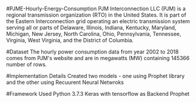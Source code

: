 #PJME-Hourly-Energy-Consumption
PJM Interconnection LLC (PJM) is a regional transmission organization (RTO) in the United States. It is part of the Eastern Interconnection grid operating an electric transmission system serving all or parts of Delaware, Illinois, Indiana, Kentucky, Maryland, Michigan, New Jersey, North Carolina, Ohio, Pennsylvania, Tennessee, Virginia, West Virginia, and the District of Columbia. 

#Dataset
The hourly power consumption data from year 2002 to 2018 comes from PJM's website and are in megawatts (MW) containing 145366 number of rows.

#Implementation Details 
Created two models - one using Prophet library and the other using Recuurent Neural Netwroks

#Framework Used
Python 3.7.3
Keras with tensorflow as Backend
Prophet
